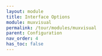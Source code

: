 ```yaml
---
layout: module
title: Interface Options
module: muxvisual
permalink: /tour/modules/muxvisual
parent: Configuration
nav_order: 4
has_toc: false
---
```

